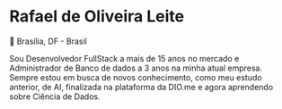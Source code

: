 
# Rafael de Oliveira Leite

📍 Brasília, DF - Brasil

Sou Desenvolvedor FullStack a mais de 15 anos no mercado e Administrador de Banco de dados a 3 anos na minha atual empresa.
Sempre estou em busca de novos conhecimento, como meu estudo anterior, de AI, finalizada na plataforma da DIO.me e agora aprendendo sobre Ciência de Dados.
